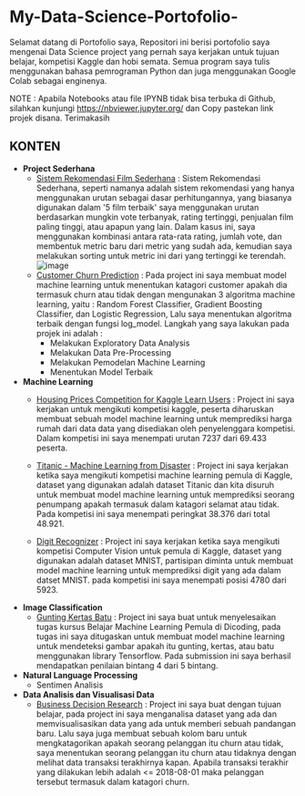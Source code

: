 # My-Data-Science-Portofolio-
Selamat datang di Portofolio saya, Repositori ini berisi portofolio saya mengenai Data Science project yang pernah saya kerjakan untuk tujuan belajar, kompetisi Kaggle dan hobi semata. Semua program saya tulis menggunakan bahasa pemrograman Python dan juga menggunakan Google Colab sebagai enginenya.

NOTE : Apabila Notebooks atau file IPYNB tidak bisa terbuka di Github, silahkan kunjungi https://nbviewer.jupyter.org/ dan Copy pastekan link projek disana. Terimakasih

## KONTEN
* **Project Sederhana**
     + [Sistem Rekomendasi Film Sederhana](https://github.com/Ghalih26/My-Data-Science-Portofolio-/blob/main/Sistem_Rekomendasi_Sederhana.ipynb) : Sistem Rekomendasi Sederhana, seperti namanya adalah sistem rekomendasi yang hanya menggunakan urutan sebagai dasar perhitungannya, yang biasanya digunakan dalam '5 film terbaik' saya menggunakan urutan berdasarkan mungkin vote terbanyak, rating tertinggi, penjualan film paling tinggi, atau apapun yang lain. Dalam kasus ini, saya menggunakan kombinasi antara rata-rata rating, jumlah vote, dan membentuk metric baru dari metric yang sudah ada, kemudian saya melakukan sorting untuk metric ini dari yang tertinggi ke terendah. ![image](https://user-images.githubusercontent.com/54399051/122848675-42f45100-d334-11eb-9b90-af020baf0d3b.png)
     + [Customer Churn Prediction](https://github.com/Ghalih26/My-Data-Science-Portofolio-/blob/main/Customer_Churn_Prediction_using_Machine_Learning_.ipynb) : Pada project ini saya membuat model machine learning untuk menentukan katagori customer apakah dia termasuk churn atau tidak dengan mengunakan 3 algoritma machine learning, yaitu : Random Forest Classifier, Gradient Boosting Classifier, dan Logistic Regression, Lalu saya menentukan algoritma terbaik dengan fungsi log_model. Langkah yang saya lakukan pada projek ini adalah :
          + Melakukan Exploratory Data Analysis
          + Melakukan Data Pre-Processing
          + Melakukan Pemodelan Machine Learning
          + Menentukan Model Terbaik
* **Machine Learning**
     + [Housing Prices Competition for Kaggle Learn Users](https://github.com/Ghalih26/My-Data-Science-Portofolio-/blob/main/Housing_Price_Prediction_Fix%20(1).ipynb) : 
       Project ini saya kerjakan untuk mengikuti kompetisi kaggle, peserta diharuskan membuat sebuah model machine learning untuk memprediksi harga rumah dari data data yang disediakan oleh penyelenggara kompetisi. Dalam kompetisi ini saya menempati urutan 7237 dari 69.433 peserta.
       
     + [Titanic - Machine Learning from Disaster](https://github.com/Ghalih26/My-Data-Science-Portofolio-/blob/main/Titanic%20(1).ipynb) : Project ini saya kerjakan ketika saya mengikuti kompetisi machine learning pemula di Kaggle, dataset yang digunakan adalah dataset Titanic dan kita disuruh untuk membuat model machine learning untuk memprediksi seorang penumpang apakah termasuk dalam katagori selamat atau tidak. Pada kompetisi ini saya menempati peringkat 38.376 dari total 48.921. 
     + [Digit Recognizer](https://github.com/Ghalih26/My-Data-Science-Portofolio-/blob/main/Digit_Classification.ipynb) : Project ini saya kerjakan ketika saya mengikuti kompetisi Computer Vision untuk pemula di Kaggle, dataset yang digunakan adalah dataset MNIST, partisipan diminta untuk membuat model machine learning untuk memprediksi digit yang ada dalam datset MNIST. pada kompetisi ini saya menempati posisi 4780 dari 5923.
* **Image Classification**
     + [Gunting Kertas Batu](https://github.com/Ghalih26/My-Data-Science-Portofolio-/blob/main/Gunting_Kertas_Batu.ipynb) : Project ini saya buat untuk menyelesaikan tugas kursus Belajar Machine Learning Pemula di Dicoding, pada tugas ini saya ditugaskan untuk membuat model machine learning untuk mendeteksi gambar apakah itu gunting, kertas, atau batu menggunakan library Tensorflow. Pada submission ini saya berhasil mendapatkan penilaian bintang 4 dari 5 bintang.
* **Natural Language Processing**
     + Sentimen Analisis
* **Data Analisis dan Visualisasi Data**
     + [Business Decision Research](https://github.com/Ghalih26/My-Data-Science-Portofolio-/blob/main/Business_Decision_Research_.ipynb) : Project ini saya buat dengan tujuan belajar, pada project ini saya menganalisa dataset yang ada dan memvisualisasikan data yang ada untuk memberi sebuah pandangan baru. Lalu saya juga membuat sebuah kolom baru untuk mengkatagorikan apakah seorang pelanggan itu churn atau tidak, saya menentukan seorang pelanggan itu churn atau tidaknya dengan melihat data transaksi terakhirnya kapan. Apabila transaksi terakhir yang dilakukan lebih adalah <= 2018-08-01 maka pelanggan tersebut termasuk dalam katagori churn.

